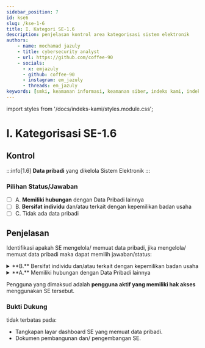 ```yaml
---
sidebar_position: 7
id: kse6
slug: /kse-1-6
title: I. Kategori SE-1.6
description: penjelasan kontrol area kategorisasi sistem elektronik
authors: 
    - name: mochamad jazuly
    - title: cybersecurity analyst
    - url: https://github.com/coffee-90
    - socials:
      - x: emjazuly
      - github: coffee-90
      - instagram: em_jazuly
      - threads: em_jazuly
keywords: [smki, keamanan informasi, keamanan siber, indeks kami, indeks keamanan informasi, ikami, bssn, indeks kami 5.0, indeks kami 4.2, ISMS, SNI, ISO 27001 2022, kategorisasi sistem elektronik, kategorisasi se]
---
```


import styles from '/docs/indeks-kami/styles.module.css';

# I. Kategorisasi SE-1.6

## Kontrol

:::info[1.6]
**Data pribadi** yang dikelola Sistem Elektronik
:::

### Pilihan Status/Jawaban

- [ ] A. **Memiliki hubungan** dengan Data Pribadi lainnya
- [ ] B. **Bersifat individu** dan/atau terkait dengan kepemilikan badan usaha
- [ ] C. Tidak ada data pribadi

## Penjelasan

Identifikasi apakah SE mengelola/ memuat data pribadi, jika mengelola/ memuat data pribadi maka dapat memilih jawaban/status:

<details>
<summary>**B.** Bersifat individu dan/atau terkait dengan kepemilikan badan usaha</summary>

Data pribadi yang dikelola/ dimuat SE tersebut hanya data pribadi pengguna layanan, sehingga **tidak ada** data yang berhubungan dengan data pribadi selain pengguna layanan, misalkan `data keluarga`.

Contoh SE pada poin B ini adalah aplikasi Absensi, dimana biasanya di dalamnya hanya mengelola/ memuat data pengguna layanan, misalkan NIP, nama, pangkat, golongan, jam datang dan kepulangan, dsb.

![img](https://www.kantorkita.co.id/blog/wp-content/uploads/2019/05/laporan-absensi-karyawan-e1684897161856-620x420.png#center)

<small>[Sumber ilustrasi gambar](https://www.kantorkita.co.id/blog/aplikasi-absensi-online-untuk-perkantoran-manfaat-dan-efektivitasnya/)</small>
</details>

<details>
<summary>**A.** Memiliki hubungan dengan Data Pribadi lainnya</summary>

Data pribadi yang dikelola/ dimuat SE tersebut **tidak hanya** mengelola/ memuat data pribadi pengguna layanan, namun memuat data pribadi yang berhubungan dengan data pengguna layanan, misalkan `data keluarga`. 

Contoh SE pada poin A ini adalah MySAPK BKN, dimana di dalamnya selain mengelola/ memuat data pribadi ASN, juga memuat data keluarga seperti nama pasangan, ayah, ibu, anak, dsb (poin 8 pada gambar berikut).

![img](https://blogger.googleusercontent.com/img/b/R29vZ2xl/AVvXsEiWPF_w7ZxJfvGVaMoYOhv5a4T_gkm6R3SBHfHqmgFsw9i9O9J8tz1ForN0UldUc1-65TdTSu8578x6ayIiJVrw3IdVE2Tzd9dzE-oGNc6Sqk3ZZoyXhOl4aDsNE2qVAwCa7Vd6FzJyAGg/s720/Scan+Upload+MySAPK.jpg#center)

<small>[Sumber gambar](https://www.tasadmin.id/2021/06/cara-update-data-asn-tahun-2021-mysapk.html)</small>
</details>

Pengguna yang dimaksud adalah **pengguna aktif yang memiliki hak akses** menggunakan SE tersebut.

### Bukti Dukung
tidak terbatas pada:
- Tangkapan layar dashboard SE yang memuat data pribadi.
- Dokumen pembangunan dan/ pengembangan SE.